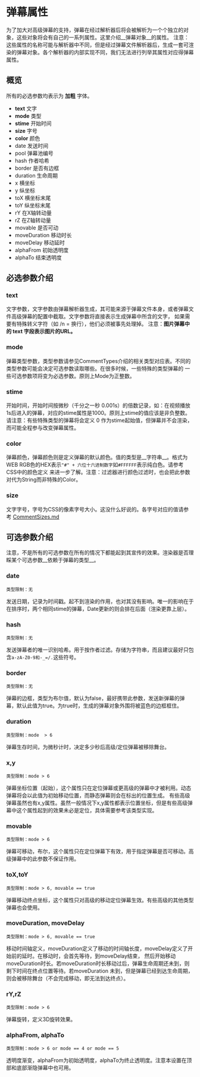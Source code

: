 # 弹幕属性
为了加大对高级弹幕的支持，弹幕在经过解析器后将会被解析为一个个独立的对象，这些对象将会有自己的一系列属性。这里介绍__弹幕对象__的属性。
注意：这些属性的名称可能与解析器中不同，但是经过弹幕文件解析器后，生成一套可渲染的弹幕对象。各个解析器的内部实现不同，我们无法进行列举其属性对应得弹幕属性。

## 概览
所有的必选参数均表示为 __加粗__ 字体。
* __text__ 文字
* __mode__ 类型
* __stime__ 开始时间
* __size__ 字号
* __color__ 颜色
* date 发送时间
* pool 弹幕池编号
* hash 作者哈希
* border 是否有边框
* duration 生命周期
* x 横坐标
* y 纵坐标
* toX 横坐标末尾
* toY 纵坐标末尾
* rY 在X轴转动量
* rZ 在Z轴转动量
* movable 是否可动
* moveDuration 移动时长
* moveDelay 移动延时
* alphaFrom 初始透明度
* alphaTo 结束透明度

## 必选参数介绍
### text
文字参数，文字参数由弹幕解析器生成，其可能来源于弹幕文件本身，或者弹幕文件高级弹幕的配置中截取。文字参数将直接表示生成弹幕中所含的文字，
如果需要有特殊转义字符（如 /n = 换行），他们必须被事先处理掉。
注意：__图片弹幕中的 text 字段表示图片的URL。__

### mode
弹幕类型参数，类型参数请参见CommentTypes介绍的相关类型对应表。不同的类型参数可能会决定可选参数读取哪些。在很多时候，一些特殊的类型弹幕的
一些可选参数项将变为必选参数。原则上Mode为正整数。

### stime
开始时间，开始时间按微秒（千分之一秒 0.001s）的倍数记录，如：在视频播放1s后进入的弹幕，对应的stime属性是1000。原则上stime的值应该是非负整数。
请注意：有些特殊类型的弹幕将会定义 0 作为stime起始值，但弹幕并不会渲染，而可能全程参与改变弹幕属性。

### color
弹幕颜色，弹幕颜色则是定义弹幕的默认颜色。值的类型是__字符串__。格式为WEB RGB色的HEX表示```"#" + 六位十六进制数字```如```#FFFFFF```表示纯白色。请参考CSS中的颜色定义
来进一步了解。注意：过滤器进行颜色过滤时，也会把此参数对代为String而非特殊的Color。

### size
文字字号，字号为CSS的像素字号大小。这没什么好说的。各字号对应的值请参考 [CommentSizes.md](CommentSizes.md)

## 可选参数介绍
注意，不是所有的可选参数在所有的情况下都能起到其宣传的效果。渲染器是否理睬某个可选参数__依赖于弹幕的类型__。

### date
    类型限制：无
发送日期，记录为时间戳。起不到渲染的作用，也对其没有影响。唯一的影响在于在排序时，两个相同stime的弹幕，Date更新的则会排在后面（渲染更靠上层）。

### hash
    类型限制：无
发送弹幕者的唯一识别哈希。用于按作者过滤。存储为字符串，而且建议最好只包含```a-zA-Z0-9和-_=/.```这些符号。

### border
    类型限制：无
弹幕的边框，类型为布尔值，默认为false，最好携带此参数，发送新弹幕的弹幕，默认此值为true。为true时，生成的弹幕对象外围将被蓝色的边框框住。

### duration
    类型限制：mode  > 6
弹幕生存时间，为微秒计时，决定多少秒后高级/定位弹幕被移除舞台。

### x,y
    类型限制：mode > 6
弹幕坐标位置（起始），这个属性只在定位弹幕或更高级的弹幕中才被利用。动态弹幕将会以此值为初始移动位置，而静态弹幕则会在标出的位置生成。
有些高级弹幕虽然也有x,y属性。虽然一般情况下x,y属性都表示位置坐标，但是有些高级弹幕中这个属性起到的效果未必是定位，具体需要参考该类型实现。

### movable
    类型限制：mode > 6
弹幕可移动，布尔，这个属性只在定位弹幕下有效，用于指定弹幕是否可移动。高级弹幕中的此参数不保证作用。

### toX,toY
    类型限制：mode > 6, movable == true
弹幕移动终点坐标，这个属性只对高级的移动定位弹幕生效。有些高级的其他类型弹幕也会使用。

### moveDuration, moveDelay
    类型限制：mode > 6, movable == true
移动时间轴定义，moveDuration定义了移动的时间轴长度，moveDelay定义了开始前的延时。在移动时，会首先等待，到moveDelay结束，
然后开始移动moveDuration时长。若moveDuration时长移动过后，弹幕生命周期还未到，则剩下时间在终点位置等待。若moveDuration
未到，但是弹幕已经到达生命周期，则会被移除舞台（不会完成移动，即无法到达终点）。

### rY,rZ
    类型限制：mode > 6
弹幕旋转，定义3D旋转效果。

### alphaFrom, alphaTo
    类型限制：mode > 6 or mode == 4 or mode == 5
透明度渐变，alphaFrom为初始透明度，alphaTo为终止透明度。注意本设置在顶部和底部渐隐弹幕中也可用。